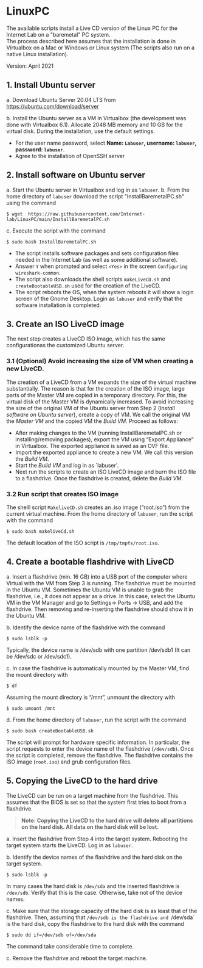 # LinuxPC

The available scripts install a Live CD version of the Linux PC for the Internet Lab on a "baremetal" PC system.  
The process described here assumes that the installation is done in Virtualbox on a Mac or Windows or Linux system (The scripts also run on a native Linux installation).

Version:  April 2021
## 1. Install Ubuntu server 
a. Download Ubuntu Server 20.04 LTS from 
https://ubuntu.com/download/server

b. Install the Ubuntu server as a VM in Virtualbox (the development was done with Virtualbox 6.1). Allocate 2048 MB memory and 10 GB for the virtual disk.
During the installation, use the default settings. 

 * For the user name password, select **Name: `Labuser`, username: `labuser`, password: `labuser`**.
 * Agree to the installation of OpenSSH server

## 2. Install software on Ubuntu server
a. Start the Ubuntu server in Virtualbox and log in as `labuser`. 
b. From the home directory of `labuser` download the script "InstallBaremetalPC.sh" using the command 

```$ wget  https://raw.githubusercontent.com/Internet-lab/LinuxPC/main/InstallBaremetalPC.sh```

c. Execute the script with the command 

```$ sudo bash InstallBaremetalPC.sh```

 - The script installs  software packages and sets configuration files needed in the Internet Lab (as well as some additional software). 
 - Answer `Y` when  prompted and select `<Yes>` in the screen `Configuring wireshark-common`. 
 - The script also downloads the shell scripts `makeLiveCD.sh` and `createBootableUSB.sh` used for the creation of the LiveCD.
 - The script reboots the OS, when the system reboots it will show a login screen of the Gnome Desktop. Login as `labuser` and verify that the software installation is completed. 

## 3. Create an ISO LiveCD image
The next step creates a LiveCD ISO image, which has the same configurationas the customized Ubuntu server. 

### 3.1  **(Optional)** Avoid increasing the size of VM when creating a new LiveCD.

The  creation of a  LiveCD from a VM   expands the size of the virtual machine substantially. The reason is that for the creation of the ISO image, large parts of the Master VM are copied in a temporary directory. For this, the virtual disk of the Master VM is dynamically increased. To avoid increasing the size of the original VM of the Ubuntu server from Step 2 (*Install software on Ubuntu server*), create a copy of  VM. We call the original VM the *Master VM* and the copied VM the *Build VM*. 
Proceed as follows: 
 - After making changes to the VM  (running InstallBaremetalPC.sh or installing/removing packages), export the VM using “Export Appliance” in Virtualbox. The exported appliance is saved as an OVF file. 
 - Import the exported appliance to create a new VM. We call this version the *Build VM*. 
 - Start the *Build VM* and log in as `labuser'.
 - Next run the scripts to create an ISO LiveCD image and burn the ISO file to a flashdrive. Once the flashdrive is created, delete the *Build VM*.   

### 3.2  Run script that creates ISO image 
The shelll script `MakeliveCD.sh` creates an .iso image (“root.iso”) from the current virtual machine. 
From the home directory of `labuser`, run the script with the command 

```$ sudo bash makeliveCd.sh```

The default location of the ISO script is `/tmp/tmpfs/root.iso`.

## 4. Create a bootable flashdrive with LiveCD 
a.  Insert a flashdrive (min. 16 GB) into a USB port of the computer where Virtual with the VM from Step 3 is running. The flashdrive must be mounted in the Ubuntu VM. 
Sometimes the Ubuntu VM is unable to grab the flashdrive, i.e., it does not appear as a drive. In this case, select the Ubuntu VM in the VM Manager and go to Settings→ Ports → USB, and add the flashdrive. Then removing and re-inserting the flashdrive should show it in the Ubuntu VM. 

b. Identify the device name of the flashdrive with the command 

```$ sudo lsblk -p```

Typically, the device name is /dev/sdb with one partition /dev/sdb1 (It can be /dev/sdc or /dev/sdc1). 

c. In case the flashdrive is automatically mounted by the Master VM, find the mount directory with 

```$ df```

Assuming the mount directory is “/mnt”, unmount the directory with 

```$ sudo umount /mnt```

d. From the home directory of `labuser`, run the script with the command 

```$ sudo bash createBootableUSB.sh```

The script will prompt for hardware specific information. In particular, the script requests to enter the device name of the flashdrive (`/dev/sdb`).
Once the script is completed, remove the flashdrive.  The flashdrive contains  the ISO image (`root.iso`) and grub configuration files.

## 5. Copying the LiveCD to the hard drive 
The LiveCD can be run on a target machine from the flashdrive. This assumes that the BIOS is set so that the system first tries to boot from a flashdrive. 


>**Note: Copying the LiveCD to the hard drive will delete all partitions on the hard disk. All data on the hard disk will be lost.**

a. Insert the flashdrive from Step 4 into the target system. Rebooting the target system starts  the LiveCD. Log in as `labuser`.

b. Identify the device names of the flashdrive and the hard disk on the target system.  

```$ sudo lsblk -p```

In many cases the hard disk is `/dev/sda` and the inserted flashdrive is `/dev/sdb`. Verify that this is the case. Otherwise, take not of the device names.  

c. Make sure that the storage capacity of the hard disk is as least that of the flashdrive.  Then, assuming that `/dev/sdb is the flashdrive and `/dev/sda` is the hard disk, copy the flashdrive to the hard disk with the command 

```$ sudo dd if=/dev/sdb of=/dev/sda```

The command  take considerable time to complete. 

c. Remove the flashdrive and reboot the target machine. 

